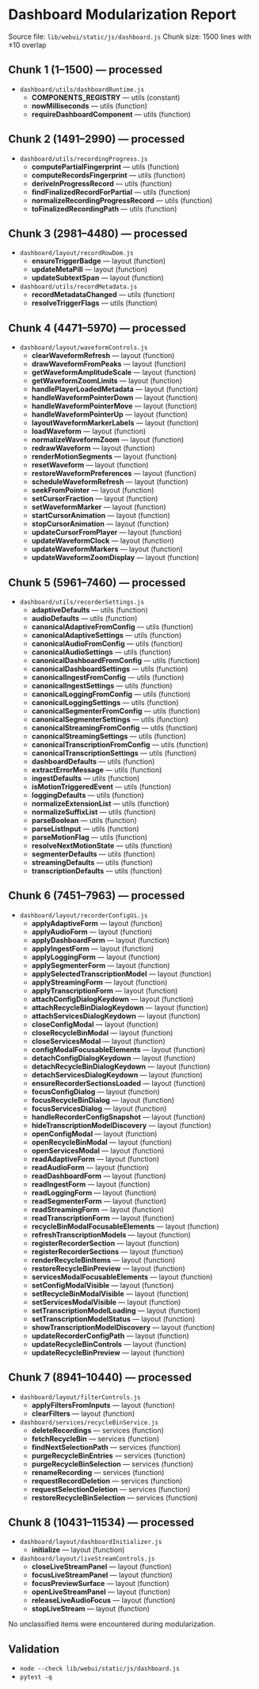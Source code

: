 # Dashboard Modularization Report

Source file: `lib/webui/static/js/dashboard.js`
Chunk size: 1500 lines with ±10 overlap

## Chunk 1 (1–1500) — processed
- `dashboard/utils/dashboardRuntime.js`
  - **COMPONENTS_REGISTRY** — utils (constant)
  - **nowMilliseconds** — utils (function)
  - **requireDashboardComponent** — utils (function)

## Chunk 2 (1491–2990) — processed
- `dashboard/utils/recordingProgress.js`
  - **computePartialFingerprint** — utils (function)
  - **computeRecordsFingerprint** — utils (function)
  - **deriveInProgressRecord** — utils (function)
  - **findFinalizedRecordForPartial** — utils (function)
  - **normalizeRecordingProgressRecord** — utils (function)
  - **toFinalizedRecordingPath** — utils (function)

## Chunk 3 (2981–4480) — processed
- `dashboard/layout/recordRowDom.js`
  - **ensureTriggerBadge** — layout (function)
  - **updateMetaPill** — layout (function)
  - **updateSubtextSpan** — layout (function)
- `dashboard/utils/recordMetadata.js`
  - **recordMetadataChanged** — utils (function)
  - **resolveTriggerFlags** — utils (function)

## Chunk 4 (4471–5970) — processed
- `dashboard/layout/waveformControls.js`
  - **clearWaveformRefresh** — layout (function)
  - **drawWaveformFromPeaks** — layout (function)
  - **getWaveformAmplitudeScale** — layout (function)
  - **getWaveformZoomLimits** — layout (function)
  - **handlePlayerLoadedMetadata** — layout (function)
  - **handleWaveformPointerDown** — layout (function)
  - **handleWaveformPointerMove** — layout (function)
  - **handleWaveformPointerUp** — layout (function)
  - **layoutWaveformMarkerLabels** — layout (function)
  - **loadWaveform** — layout (function)
  - **normalizeWaveformZoom** — layout (function)
  - **redrawWaveform** — layout (function)
  - **renderMotionSegments** — layout (function)
  - **resetWaveform** — layout (function)
  - **restoreWaveformPreferences** — layout (function)
  - **scheduleWaveformRefresh** — layout (function)
  - **seekFromPointer** — layout (function)
  - **setCursorFraction** — layout (function)
  - **setWaveformMarker** — layout (function)
  - **startCursorAnimation** — layout (function)
  - **stopCursorAnimation** — layout (function)
  - **updateCursorFromPlayer** — layout (function)
  - **updateWaveformClock** — layout (function)
  - **updateWaveformMarkers** — layout (function)
  - **updateWaveformZoomDisplay** — layout (function)

## Chunk 5 (5961–7460) — processed
- `dashboard/utils/recorderSettings.js`
  - **adaptiveDefaults** — utils (function)
  - **audioDefaults** — utils (function)
  - **canonicalAdaptiveFromConfig** — utils (function)
  - **canonicalAdaptiveSettings** — utils (function)
  - **canonicalAudioFromConfig** — utils (function)
  - **canonicalAudioSettings** — utils (function)
  - **canonicalDashboardFromConfig** — utils (function)
  - **canonicalDashboardSettings** — utils (function)
  - **canonicalIngestFromConfig** — utils (function)
  - **canonicalIngestSettings** — utils (function)
  - **canonicalLoggingFromConfig** — utils (function)
  - **canonicalLoggingSettings** — utils (function)
  - **canonicalSegmenterFromConfig** — utils (function)
  - **canonicalSegmenterSettings** — utils (function)
  - **canonicalStreamingFromConfig** — utils (function)
  - **canonicalStreamingSettings** — utils (function)
  - **canonicalTranscriptionFromConfig** — utils (function)
  - **canonicalTranscriptionSettings** — utils (function)
  - **dashboardDefaults** — utils (function)
  - **extractErrorMessage** — utils (function)
  - **ingestDefaults** — utils (function)
  - **isMotionTriggeredEvent** — utils (function)
  - **loggingDefaults** — utils (function)
  - **normalizeExtensionList** — utils (function)
  - **normalizeSuffixList** — utils (function)
  - **parseBoolean** — utils (function)
  - **parseListInput** — utils (function)
  - **parseMotionFlag** — utils (function)
  - **resolveNextMotionState** — utils (function)
  - **segmenterDefaults** — utils (function)
  - **streamingDefaults** — utils (function)
  - **transcriptionDefaults** — utils (function)

## Chunk 6 (7451–7963) — processed
- `dashboard/layout/recorderConfigUi.js`
  - **applyAdaptiveForm** — layout (function)
  - **applyAudioForm** — layout (function)
  - **applyDashboardForm** — layout (function)
  - **applyIngestForm** — layout (function)
  - **applyLoggingForm** — layout (function)
  - **applySegmenterForm** — layout (function)
  - **applySelectedTranscriptionModel** — layout (function)
  - **applyStreamingForm** — layout (function)
  - **applyTranscriptionForm** — layout (function)
  - **attachConfigDialogKeydown** — layout (function)
  - **attachRecycleBinDialogKeydown** — layout (function)
  - **attachServicesDialogKeydown** — layout (function)
  - **closeConfigModal** — layout (function)
  - **closeRecycleBinModal** — layout (function)
  - **closeServicesModal** — layout (function)
  - **configModalFocusableElements** — layout (function)
  - **detachConfigDialogKeydown** — layout (function)
  - **detachRecycleBinDialogKeydown** — layout (function)
  - **detachServicesDialogKeydown** — layout (function)
  - **ensureRecorderSectionsLoaded** — layout (function)
  - **focusConfigDialog** — layout (function)
  - **focusRecycleBinDialog** — layout (function)
  - **focusServicesDialog** — layout (function)
  - **handleRecorderConfigSnapshot** — layout (function)
  - **hideTranscriptionModelDiscovery** — layout (function)
  - **openConfigModal** — layout (function)
  - **openRecycleBinModal** — layout (function)
  - **openServicesModal** — layout (function)
  - **readAdaptiveForm** — layout (function)
  - **readAudioForm** — layout (function)
  - **readDashboardForm** — layout (function)
  - **readIngestForm** — layout (function)
  - **readLoggingForm** — layout (function)
  - **readSegmenterForm** — layout (function)
  - **readStreamingForm** — layout (function)
  - **readTranscriptionForm** — layout (function)
  - **recycleBinModalFocusableElements** — layout (function)
  - **refreshTranscriptionModels** — layout (function)
  - **registerRecorderSection** — layout (function)
  - **registerRecorderSections** — layout (function)
  - **renderRecycleBinItems** — layout (function)
  - **restoreRecycleBinPreview** — layout (function)
  - **servicesModalFocusableElements** — layout (function)
  - **setConfigModalVisible** — layout (function)
  - **setRecycleBinModalVisible** — layout (function)
  - **setServicesModalVisible** — layout (function)
  - **setTranscriptionModelLoading** — layout (function)
  - **setTranscriptionModelStatus** — layout (function)
  - **showTranscriptionModelDiscovery** — layout (function)
  - **updateRecorderConfigPath** — layout (function)
  - **updateRecycleBinControls** — layout (function)
  - **updateRecycleBinPreview** — layout (function)

## Chunk 7 (8941–10440) — processed
- `dashboard/layout/filterControls.js`
  - **applyFiltersFromInputs** — layout (function)
  - **clearFilters** — layout (function)
- `dashboard/services/recycleBinService.js`
  - **deleteRecordings** — services (function)
  - **fetchRecycleBin** — services (function)
  - **findNextSelectionPath** — services (function)
  - **purgeRecycleBinEntries** — services (function)
  - **purgeRecycleBinSelection** — services (function)
  - **renameRecording** — services (function)
  - **requestRecordDeletion** — services (function)
  - **requestSelectionDeletion** — services (function)
  - **restoreRecycleBinSelection** — services (function)

## Chunk 8 (10431–11534) — processed
- `dashboard/layout/dashboardInitializer.js`
  - **initialize** — layout (function)
- `dashboard/layout/liveStreamControls.js`
  - **closeLiveStreamPanel** — layout (function)
  - **focusLiveStreamPanel** — layout (function)
  - **focusPreviewSurface** — layout (function)
  - **openLiveStreamPanel** — layout (function)
  - **releaseLiveAudioFocus** — layout (function)
  - **stopLiveStream** — layout (function)

No unclassified items were encountered during modularization.

## Validation

- `node --check lib/webui/static/js/dashboard.js`
- `pytest -q`
